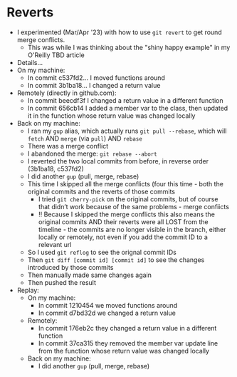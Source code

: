 # Reverts

- I experimented (Mar/Apr '23) with how to use `git revert` to get round merge conflicts. 
    - This was while I was thinking about the "shiny happy example" in my O'Reilly TBD article
- Details...
- On my machine:
    - In commit c537fd2... I moved functions around
    - In commit 3b1ba18... I changed a return value
- Remotely (directly in github.com):
    - In commit beecdf3f I changed a return value in a different function
    - In commit 656cb14 I added a member var to the class, then updated it in the function whose return value was changed locally
- Back on my machine:
    - I ran my `gup` alias, which actually runs `git pull --rebase`, which will `fetch` AND `merge` (via `pull`) AND `rebase`
    - There was a merge conflict
    - I abandoned the merge: `git rebase --abort`
    - I reverted the two local commits from before, in reverse order (3b1ba18, c537fd2)
    - I did another `gup` (pull, merge, rebase)
    - This time I skipped all the merge conflicts (four this time - both the original commits and the reverts of those commits
        - I tried `git cherry-pick` on the original commits, but of course that didn’t work because of the same problems - merge confiicts
        - !! Because I skipped the merge conflicts this also means the original commits AND their reverts were all LOST from the timeline - the commits are no longer visible in the branch, either locally or remotely, not even if you add the commit ID to a relevant url
    - So I used `git reflog` to see the orignal commit IDs
    - Then `git diff [commit id] [commit id]` to see the changes introduced by those commits
    - Then manually made same changes again
    - Then pushed the result
- Replay:
    - On my machine:
        - In commit 1210454 we moved functions around
        - In commit d7bd32d we changed a return value
    - Remotely:
        - In commit 176eb2c they changed a return value in a different function
        - In commit 37ca315 they removed the member var update line from the function whose return value was changed locally
    - Back on my machine:
        - I did another `gup` (pull, merge, rebase)
